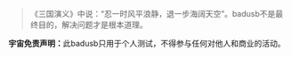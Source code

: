 <blockquote>《三国演义》中说：“忍一时风平浪静，退一步海阔天空”。badusb不是最终目的，解决问题才是根本道理。</blockquote>
<p><strong>宇宙免责声明：</strong>此badusb只用于个人测试，不得参与任何对他人和商业的活动。</p>
